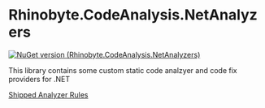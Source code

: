 # Rhinobyte.CodeAnalysis.NetAnalyzers

[![NuGet version (Rhinobyte.CodeAnalysis.NetAnalyzers)](https://img.shields.io/nuget/v/Rhinobyte.CodeAnalysis.NetAnalyzers.svg?style=flat)](https://www.nuget.org/packages/Rhinobyte.CodeAnalysis.NetAnalyzers/)

This library contains some custom static code analzyer and code fix providers for .NET

[Shipped Analyzer Rules](../Rhinobyte.CodeAnalysis.NetAnalyzers/AnalyzerReleases.Shipped.md)